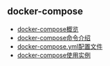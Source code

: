 ## docker-compose

+ [docker-compose概览](/container/docker/docker-compose/overview.md)
+ [docker-compose命令介绍](/container/docker/docker-compose/cli.md)
+ [docker-compose.yml配置文件](/container/docker/docker-compose/yml.md)
+ [docker-compose使用实例](https://github.com/HudsonWu/linuxStudying/tree/master/container/docker/docker-compose/examples)
